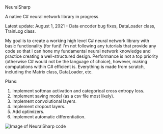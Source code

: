 NeuralSharp

A native C# neural network library in progress.


Latest update: August 1, 2021 - Data encoder bug fixes, DataLoader class, TrainLog class.


My goal is to create a working high level C# neural network library with basic functionality (for fun)! I'm not following any tutorials that provide any code so that I can hone my fundamental neural network knowledge and practice creating a well-structured design.
Performance is not a top priority (otherwise C# would not be the language of choice), however, making computations within C# efficient is.
Everything is made from scratch, including the Matrix class, DataLoader, etc.

Plans:

1. Implement softmax activation and categorical cross entropy loss.
2. Implement saving model (as a csv file most likely).
3. Implement convolutional layers.
4. Implement dropout layers.
5. Add optimizers.
6. Implement automatic differentiation.

![Image of NeuralSharp code](https://github.com/john-zhang-uoft/NeuralSharp/blob/master/Mnist%20Example.png)
